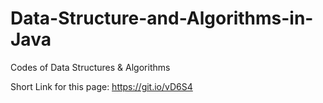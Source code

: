 # Data-Structure-and-Algorithms-in-Java

Codes of Data Structures &amp; Algorithms

Short Link for this page: https://git.io/vD6S4
